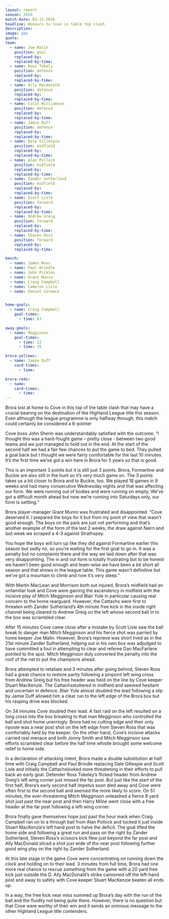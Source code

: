 ```yaml
---
layout: report
season: 2016
match-date: 03-12-2016
headline: Honours to Cove in table top clash
description:
image: yes
quote:
team:
  - name: Joe Malin
    position: goal
    replaced-by:
    replaced-by-time:
  - name: Ross Tokely
    position: defence
    replaced-by:
    replaced-by-time:
  - name: Ally Macdonald
    position: defence
    replaced-by:
    replaced-by-time:
  - name: Colin Williamson
    position: defence
    replaced-by:
    replaced-by-time:
  - name: Jamie Duff
    position: defence
    replaced-by:
    replaced-by-time:
  - name: Dale Gillespie
    position: midfield
    replaced-by:
    replaced-by-time:
  - name: Alan Pollock
    position: midfield
    replaced-by:
    replaced-by-time:
  - name: Zander Sutherland
    position: midfield
    replaced-by:
    replaced-by-time:
  - name: Scott Lisle
    position: forward
    replaced-by:
    replaced-by-time:
  - name: Andrew Greig
    position: forward
    replaced-by:
    replaced-by-time:
  - name: Steven Ross
    position: forward
    replaced-by:
    replaced-by-time:

bench:
  - name: James Ross
  - name: Paul Brindle
  - name: John Pickles
  - name: Grant Munro
  - name: Craig Campbell
  - name: Cameron Lisle
  - name: Daniel Cormack


home-goals:
  - name: Craig Campbell
    goal-times:
      - time: 63

away-goals:
  - name: Megginson
    goal-times:
      - time: 22
      - time: 35

brora-yellows:
  - name: Jamie Duff
    card-times:
      - time:

brora-reds:
  - name:
    card-times:
      - time:
---
```

Brora lost at home to Cove in this top of the table clash that may have a crucial bearing on the destination of the Highland League title this season. Even although the league programme is only halfway through, this match could certainly be considered a 6-pointer

Cove boss John Sherin was understandably satisfied with the outcome. “I thought this was a hard-fought game – pretty close - between two good teams and we just managed to hold out in the end. At the start of the second half we had a fair few chances to put the game to bed. They pulled a goal back but I thought we were fairly comfortable for the last 10 minutes. It’s the first time we’ve got a win here in Brora for 5 years so that is good.

This is an important 3 points but it is still just 3 points. Brora, Formartine and Buckie are also still in the hunt so it’s very much game on. The 3 points takes us a bit closer to Brora and to Buckie, too.
We played 18 games in 9 weeks and had many consecutive Wednesday nights and that was affecting our form. We were running out of bodies and were running on empty. We’ve got a difficult month ahead but now we’re running into Saturdays only, our form is settling.”

Brora player-manager Grant Munro was frustrated and disappointed. “Cove deserved it. I prepared the boys for it but from my point of view that wasn’t good enough. The boys on the park are just not performing and that’s another example of the form of the last 2 weeks, the draw against Nairn and last week we scraped a 4-3 against Strathspey.

You hope the boys will turn up like they did against Formartine earlier this season but sadly no, so you’re waiting for the first goal to go in. It was a penalty but no complaints there and the way we laid down after that was very disappointing. The in and out form is totally frustrating but to be honest we haven’t been good enough and team-wise we have been a bit short all season and that shows in the league table. This game wasn’t definitive but we’ve got a mountain to climb and now it’s very steep.”  

With Martin MacLean and Morrison both out injured, Brora’s midfield had an unfamiliar look and Cove were gaining the ascendency in midfield with the incisive play of Mitch Megginson and Blair Yule in particular causing real concern to the home rearguard. However, the Cattachs were first to threaten with Zander Sutherland’s 4th minute free kick in the inside right channel being cleared to Andrew Greig on the left whose second ball in to the box was scrambled clear.

After 15 minutes Cove came close after a mistake by Scott Lisle saw the ball break to danger man Mitch Megginson and his fierce shot was parried by home keeper Joe Malin. However, Brora’s reprieve was short lived as in the 21st minute Zander Sutherland, helping out in his own box was adjudged to have committed a foul in attempting to clear and referee Dan MacFarlane pointed to the spot. Mitch Megginson duly converted the penalty into the roof of the net to put the champions ahead.

Brora attempted to retaliate and 3 minutes after going behind, Steven Ross had a great chance to restore parity following a pinpoint left wing cross from Andrew Greig but his free header was held on the line by Cove keeper Stuart MacKenzie. The Cattachsstuttered in midfield and seemed hesitant and uncertain in defence. Blair Yule almost doubled the lead following a slip by Jamie Duff allowed him a clear run to the left edge of the Brora box but his rasping drive was blocked.

On 34 minutes Cove doubled their lead. A fast raid on the left resulted on a long cross into the box breaking to that man Megginson who controlled the ball and shot home unerringly. Brora had no cutting edge and their only riposte was a near post shot on the left edge from Steven Ross that was comfortably held by the keeper. On the other hand, Cove’s incisive attacks carried real menace and both Jonny Smith and Mitch Megginson saw efforts scrambled clear before the half time whistle brought some welcome relief to home side.

In a declaration of attacking intent, Brora made a double substitution at half time with Craig Campbell and Paul Brindle replacing Dale Gillespie and Scott Lisle and initially the Cattachslooked more threatening in their efforts to pull back an early goal. Defender Ross Tokeley’s flicked header from Andrew Greig’s left wing corner just missed the far post. But just like the start of the first half, Brora’s early second half impetus soon died away and Cove were often first to the second ball and seemed the more likely to score. On 51 minutes, the ever-threatening Mitch Megginson unleashed a fierce 8 yard shot just past the near post and then Harry Milne went close with a free header at the far post following a left-wing corner.

Brora finally gave themselves hope just past the hour mark when Craig Campbell ran on to a through ball from Alan Pollock and tucked it just inside Stuart MacKenzie’s left hand post to halve the deficit. The goal lifted the home side and following a great run and pass on the right by Zander Sutherland, Steven Ross’s scissors kick flew just beyond the far post and Ally MacDonald sliced a shot just wide of the near post following further good wing play on the right by Zander Sutherland.

At this late stage in the game Cove were concentrating on running down the clock and holding on to their lead. 3 minutes from full time, Brora had one more real chance to rescue something from the game with a 20 yard free kick just outside the D. Ally MacDonald’s strike cannoned off the left-hand post and away to safety with Cove keeper Stuart MacKenzie beaten all ends up.

In a way, the free kick near miss summed up Brora’s day with the run of the ball and the fluidity not being quite there. However, there is no question but that Cove were worthy of their win and it sends an ominous message to the other Highland League title contenders.

